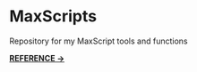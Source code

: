 # MaxScripts
Repository for my MaxScript tools and functions

**[REFERENCE →](https://danifm.github.io/MaxScripts/)**
